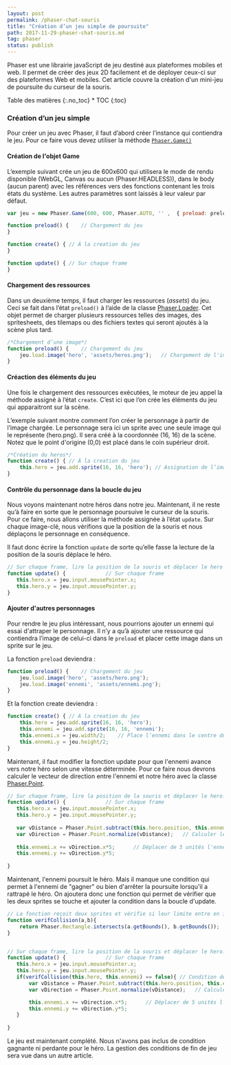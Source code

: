 ```yaml
---
layout: post
permalink: /phaser-chat-souris
title: "Création d’un jeu simple de poursuite"
path: 2017-11-29-phaser-chat-souris.md
tag: phaser
status: publish
---
```


Phaser est une librairie javaScript de jeu destiné aux plateformes mobiles et web. Il permet de créer des jeux 2D facilement et de déployer ceux-ci sur des plateformes Web et mobiles. Cet article couvre la création d'un mini-jeu de poursuite du curseur de la souris.


<div class="toc" markdown="1">
<span class="gamma">Table des matières</span>
{:.no_toc}
* TOC
{:toc}
</div>

### Création d’un jeu simple
Pour créer un jeu avec Phaser, il faut d’abord créer l’instance qui contiendra le jeu. Pour ce faire vous devez utiliser la méthode [`Phaser.Game()`](https://photonstorm.github.io/phaser-ce/Phaser.Game.html)

#### Création de l'objet Game
L’exemple suivant crée un jeu de 600x600 qui utilisera le mode de rendu disponible (WebGL, Canvas ou aucun  (Phaser.HEADLESS)), dans le body (aucun parent) avec les références vers des fonctions contenant les trois états du système. Les autres paramètres sont laissés à leur valeur par défaut.

```js
var jeu = new Phaser.Game(600, 600, Phaser.AUTO, '' ,  { preload: preload, create: create, update: update });

function preload() {	// Chargement du jeu 
}

function create() {	// À la creation du jeu 
}

function update() {	// Sur chaque frame
}
```
#### Chargement des ressources
Dans un deuxième temps, il faut charger les ressources (*assets*) du jeu. Ceci se fait dans l’état `preload()` à l’aide de la classe [Phaser.Loader](https://photonstorm.github.io/phaser-ce/Phaser.Loader.html). Cet objet permet de charger plusieurs ressources telles des images, des spritesheets, des tilemaps ou des fichiers textes qui seront ajoutés à la scène plus tard.

```js
/*Chargement d’une image*/
function preload() {	// Chargement du jeu 
	jeu.load.image('hero', 'assets/heros.png');   // Chargement de l'image heros.png et assignation de la "clé" "hero" à celle-ci.
}
```
#### Créaction des éléments du jeu
Une fois le chargement des ressources exécutées, le moteur de jeu appel la méthode assigné à l’état `create`. C’est ici que l’on crée les éléments du jeu qui apparaitront sur la scène. 

L’exemple suivant montre comment l’on créer le personnage à partir de l’image chargée. Le personnage sera ici un sprite avec une seule image qui le représente (hero.png). Il sera créé à la coordonnée (16, 16) de la scène. Notez que le point d'origine (0,0) est placé dans le coin supérieur droit. 
```js
/*Création du heros*/
function create() {	// À la creation du jeu 
    this.hero = jeu.add.sprite(16, 16, 'hero');	// Assignation de l’image dans le personnage. 
}
```

#### Contrôle du personnage dans la boucle du jeu
Nous voyons maintenant notre héros dans notre jeu. Maintenant, il ne reste qu’à faire en sorte que le personnage poursuive le curseur de la souris. Pour ce faire, nous allons utiliser la méthode assignée à l’état `update`. Sur chaque image-clé, nous vérifions que la position de la souris et nous déplaçons le personnage en conséquence.
 
Il faut donc écrire la fonction `update` de sorte qu’elle fasse la lecture de la position de la souris déplace le héro.


```js
// Sur chaque frame, lire la position de la souris et déplacer le hero
function update() {	            // Sur chaque frame
   this.hero.x = jeu.input.mousePointer.x;
   this.hero.y = jeu.input.mousePointer.y;
}
```


#### Ajouter d'autres personnages
Pour rendre le jeu plus intéressant, nous pourrions ajouter un ennemi qui essai d'attraper le personnage. Il n’y a qu’à ajouter une ressource qui contiendra l’image de celui-ci dans le `preload` et placer cette image dans un sprite sur le jeu. 

La fonction `preload` deviendra :
```js
function preload() {	// Chargement du jeu 
    jeu.load.image('hero', 'assets/hero.png');
    jeu.load.image('ennemi', 'assets/ennemi.png'); 
}
```

Et la fonction create deviendra : 
```js
function create() {	// À la creation du jeu 
 	this.hero = jeu.add.sprite(16, 16, 'hero');
	this.ennemi = jeu.add.sprite(16, 16, 'ennemi');
	this.ennemi.x = jeu.width/2;	// Place l’ennemi dans le centre du jeu
	this.ennemi.y = jeu.height/2;
}
```
Maintenant, il faut modifier la fonction update pour que l'ennemi avance vers notre héro selon une vitesse déterminée. Pour ce faire nous devrons calculer le vecteur de direction entre l'ennemi et notre héro avec la classe [Phaser.Point](https://photonstorm.github.io/phaser-ce/Phaser.Point.html).

```js
// Sur chaque frame, lire la position de la souris et déplacer le hero. Ensuite, dirigé l'ennemi vers le hero.
function update() {	            // Sur chaque frame
   this.hero.x = jeu.input.mousePointer.x;
   this.hero.y = jeu.input.mousePointer.y;
   
   var vDistance = Phaser.Point.subtract(this.hero.position, this.ennemi.position); // Soustraire les deux positions.
   var vDirection = Phaser.Point.normalize(vDistance);   // Calculer le vecteur unitaire de la distance, ce qui donne la direction.
   
   this.ennemi.x += vDirection.x*5;      // Déplacer de 5 unités l'ennemi dans la direction du vecteur de direction.
   this.ennemi.y += vDirection.y*5;
   
}
```
Maintenant, l'ennemi poursuit le héro. Mais il manque une condition qui permet à l'ennemi de "gagner" ou bien d'arrêter la poursuite lorsqu'il a rattrapé le héro.
On ajoutera donc une fonction qui permet de vérifier que les deux sprites se touche et ajouter la condition dans la boucle d'update.
```js
// La fonction reçoit deux sprites et vérifie si leur limite entre en intersection l'un avec l'autre. Elle retourne un booléen.
function verifCollision(a,b){
    return Phaser.Rectangle.intersects(a.getBounds(), b.getBounds());
}


// Sur chaque frame, lire la position de la souris et déplacer le hero. Ensuite, dirigé l'ennemi vers le hero.
function update() {	            // Sur chaque frame
   this.hero.x = jeu.input.mousePointer.x;
   this.hero.y = jeu.input.mousePointer.y;
   if(verifCollision(this.hero, this.ennemi) == false){ // Condition de la poursuite.
       var vDistance = Phaser.Point.subtract(this.hero.position, this.ennemi.position); // Soustraire les deux positions.
       var vDirection = Phaser.Point.normalize(vDistance);   // Calculer le vecteur unitaire de la distance, ce qui donne la direction.

       this.ennemi.x += vDirection.x*5;      // Déplacer de 5 unités l'ennemi dans la direction du vecteur de direction.
       this.ennemi.y += vDirection.y*5;
   }
  
}
```

Le jeu est maintenant complété. Nous n'avons pas inclus de condition gagnante ni perdante pour le héro. La gestion des conditions de fin de jeu sera vue dans un autre article.





